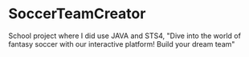 # SoccerTeamCreator
School project where I did use JAVA and STS4, "Dive into the world of fantasy soccer with our interactive platform! Build your dream team"

